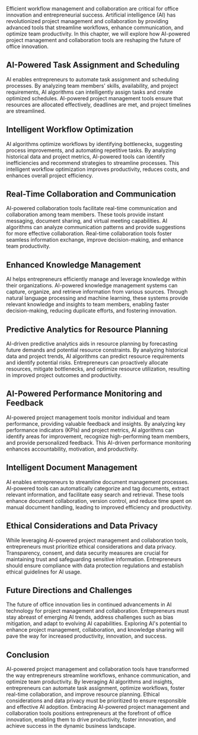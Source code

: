 
Efficient workflow management and collaboration are critical for office innovation and entrepreneurial success. Artificial intelligence (AI) has revolutionized project management and collaboration by providing advanced tools that streamline workflows, enhance communication, and optimize team productivity. In this chapter, we will explore how AI-powered project management and collaboration tools are reshaping the future of office innovation.

## AI-Powered Task Assignment and Scheduling

AI enables entrepreneurs to automate task assignment and scheduling processes. By analyzing team members' skills, availability, and project requirements, AI algorithms can intelligently assign tasks and create optimized schedules. AI-powered project management tools ensure that resources are allocated effectively, deadlines are met, and project timelines are streamlined.

## Intelligent Workflow Optimization

AI algorithms optimize workflows by identifying bottlenecks, suggesting process improvements, and automating repetitive tasks. By analyzing historical data and project metrics, AI-powered tools can identify inefficiencies and recommend strategies to streamline processes. This intelligent workflow optimization improves productivity, reduces costs, and enhances overall project efficiency.

## Real-Time Collaboration and Communication

AI-powered collaboration tools facilitate real-time communication and collaboration among team members. These tools provide instant messaging, document sharing, and virtual meeting capabilities. AI algorithms can analyze communication patterns and provide suggestions for more effective collaboration. Real-time collaboration tools foster seamless information exchange, improve decision-making, and enhance team productivity.

## Enhanced Knowledge Management

AI helps entrepreneurs efficiently manage and leverage knowledge within their organizations. AI-powered knowledge management systems can capture, organize, and retrieve information from various sources. Through natural language processing and machine learning, these systems provide relevant knowledge and insights to team members, enabling faster decision-making, reducing duplicate efforts, and fostering innovation.

## Predictive Analytics for Resource Planning

AI-driven predictive analytics aids in resource planning by forecasting future demands and potential resource constraints. By analyzing historical data and project trends, AI algorithms can predict resource requirements and identify potential risks. Entrepreneurs can proactively allocate resources, mitigate bottlenecks, and optimize resource utilization, resulting in improved project outcomes and productivity.

## AI-Powered Performance Monitoring and Feedback

AI-powered project management tools monitor individual and team performance, providing valuable feedback and insights. By analyzing key performance indicators (KPIs) and project metrics, AI algorithms can identify areas for improvement, recognize high-performing team members, and provide personalized feedback. This AI-driven performance monitoring enhances accountability, motivation, and productivity.

## Intelligent Document Management

AI enables entrepreneurs to streamline document management processes. AI-powered tools can automatically categorize and tag documents, extract relevant information, and facilitate easy search and retrieval. These tools enhance document collaboration, version control, and reduce time spent on manual document handling, leading to improved efficiency and productivity.

## Ethical Considerations and Data Privacy

While leveraging AI-powered project management and collaboration tools, entrepreneurs must prioritize ethical considerations and data privacy. Transparency, consent, and data security measures are crucial for maintaining trust and safeguarding sensitive information. Entrepreneurs should ensure compliance with data protection regulations and establish ethical guidelines for AI usage.

## Future Directions and Challenges

The future of office innovation lies in continued advancements in AI technology for project management and collaboration. Entrepreneurs must stay abreast of emerging AI trends, address challenges such as bias mitigation, and adapt to evolving AI capabilities. Exploring AI's potential to enhance project management, collaboration, and knowledge sharing will pave the way for increased productivity, innovation, and success.

## Conclusion

AI-powered project management and collaboration tools have transformed the way entrepreneurs streamline workflows, enhance communication, and optimize team productivity. By leveraging AI algorithms and insights, entrepreneurs can automate task assignment, optimize workflows, foster real-time collaboration, and improve resource planning. Ethical considerations and data privacy must be prioritized to ensure responsible and effective AI adoption. Embracing AI-powered project management and collaboration tools positions entrepreneurs at the forefront of office innovation, enabling them to drive productivity, foster innovation, and achieve success in the dynamic business landscape.
